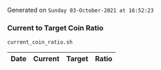 Generated on `Sunday 03-October-2021 at 16:52:23`

### Current to Target Coin Ratio
`current_coin_ratio.sh`

Date|Current|Target|Ratio
---|---|---|---
